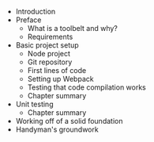 
- Introduction
- Preface
  - What is a toolbelt and why?
  - Requirements
- Basic project setup
  - Node project
  - Git repository
  - First lines of code
  - Setting up Webpack
  - Testing that code compilation works
  - Chapter summary
- Unit testing
  - Chapter summary
- Working off of a solid foundation
- Handyman's groundwork
